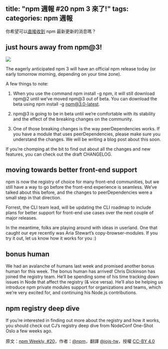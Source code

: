 title: "npm 週報 #20 npm 3 來了!"
tags:
categories: npm 週報
---

你希望可以[直接收到](https://www.npmjs.com/npm-weekly) npm 最新更新的消息嗎？

## just hours away from npm@3!

![](http://40.media.tumblr.com/b94cebf75ced4e981031b414bbec3d6e/tumblr_inline_nqisluM4il1t68bpr_500.png)

The eagerly anticipated npm 3 will have an official npm release today (or early tomorrow morning, depending on your time zone).

A few things to note:

1. When you use the command npm install -g npm, it will still download npm@2 until we’ve moved npm@3 out of beta. You can download the beta using npm install -g npm@3.0-latest.

2. npm@3 is going to be in beta until we’re comfortable with its stability and the effect of the breaking changes on the community.

3. One of those breaking changes is the way peerDependencies works. If you have a module that uses peerDependencies, please make sure you understand the changes. We will be writing a blog post about this soon.

If you’re chomping at the bit to find out about all the changes and new features, you can check out the draft CHANGELOG.

## moving towards better front-end support

npm is now the registry of choice for many front-end communities, but we still have a way to go before the front-end experience is seamless. We’ve talked about this before, and the changes to peerDependencies were a small step in that direction.

Forrest, the CLI team lead, will be updating the CLI roadmap to include plans for better support for front-end use cases over the next couple of major releases.

In the meantime, folks are playing around with ideas in userland. One that caught our eye recently was Aria Stewart’s copy-browser-modules. If you try it out, let us know how it works for you :)

## bonus human

We had an avalanche of humans last week and promised another bonus human for this week. The bonus human has arrived! Chris Dickinson has joined the registry team. He’ll be spending some of his time tracking down issues in Node that affect the registry (& vice versa). He’ll also be helping us introduce npm private modules support for organizations and teams, which we’re very excited for, and continuing his Node.js contributions.

## npm registry deep dive

If you’re interested in finding out more about the registry and how it works, you should check out CJ’s registry deep dive from NodeConf One-Shot Oslo a few weeks ago.

原文：[npm Weekly, #20](http://blog.npmjs.org/post/122450408965/npm-weekly-20-npm-3-is-here-ish)，作者：[@npm](http://blog.npmjs.org/)，翻譯 [@iojs-tw](https://github.com/iojs/iojs-tw)，授權 [CC-BY 4.0](https://creativecommons.org/licenses/by/4.0/deed.zh_TW)
